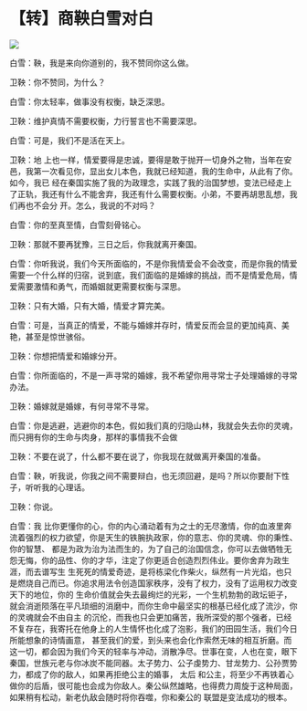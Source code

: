 # 【转】商鞅白雪对白

![](http://images.feng3d.me/wordpress/wp-content/uploads/2014/09/6b34b723t8e7508d7a090690.jpg)

白雪：鞅，我是来向你道别的，我不赞同你这么做。

卫鞅：你不赞同，为什么？

白雪：你太轻率，做事没有权衡，缺乏深思。

卫鞅：维护真情不需要权衡，力行誓言也不需要深思。

白雪：可是，我们不是活在天上。

卫鞅：地 上也一样，情爱要得是忠诚，要得是敢于抛开一切身外之物，当年在安邑，我第一次看见你，显出女儿本色，我就已经知道，我的生命中，从此有了你。如今，我已 经在秦国实施了我的为政理念，实践了我的治国梦想，变法已经走上了正轨，我还有什么不能舍弃，我还有什么需要权衡。小弟，不要再胡思乱想，我们再也不会分 开。怎么，我说的不对吗？

白雪：你的至真至情，白雪刻骨铭心。

卫鞅：那就不要再犹豫，三日之后，你我就离开秦国。

白雪：你听我说，我们今天所面临的，不是你我情爱会不会改变，而是你我的情爱需要一个什么样的归宿，说到底，我们面临的是婚嫁的挑战，而不是情爱危局，情爱需要激情和勇气，而婚姻就更需要权衡与深思。

卫鞅：只有大婚，只有大婚，情爱才算完美。

白雪：可是，当真正的情爱，不能与婚嫁并存时，情爱反而会显的更加纯真、美艳，甚至是惊世骇俗。

卫鞅：你想把情爱和婚嫁分开。

白雪：你所面临的，不是一声寻常的婚嫁，我不希望你用寻常士子处理婚嫁的寻常办法。

卫鞅：婚嫁就是婚嫁，有何寻常不寻常。

白雪：你是逃避，逃避你的本色，假如我们真的归隐山林，我就会失去你的灵魂，而只拥有你的生命与肉身，那样的事情我不会做

卫鞅：不要在说了，什么都不要在说了，你我现在就做离开秦国的准备。

白雪：鞅，听我说，你我之间不需要辩白，也无须回避，是吗？所以你要耐下性子，听听我的心理话。

卫鞅：你说。

白雪：我 比你更懂你的心，你的内心涌动着有为之士的无尽激情，你的血液里奔流着强烈的权力欲望，你是天生的铁腕执政家，你的意志、你的灵魂、你的秉性、你的智慧、 都是为政为治为法而生的，为了自己的治国信念，你可以去做牺牲无怨无悔，你的品性、你的才华，注定了你更适合创造烈烈伟业。要你舍弃为政生涯，而去谱写生 生死死的情爱奇迹，是将栋梁化作柴火，纵然有一片光焰，也只是燃烧自己而已。你追求用法令创造国家秩序，没有了权力，没有了运用权力改变天下的地位，你的 生命价值就会失去最绚烂的光彩，一个生机勃勃的政坛钜子，就会消逝陨落在平凡琐细的消磨中，而你生命中最坚实的根基已经化成了流沙，你的灵魂就会不由自主 的沉伦，而我也只会更加痛苦，我所深受的那个强者，已经不复存在，我寄托在他身上的人生情怀也化成了泡影，我们的田园生活，我们今日所能想象的诗情画意， 甚至我们的爱，到头来也会化作索然无味的相互折磨。而这一切，都会因为我们今天的轻率与冲动，消散净尽。世事在变，人也在变，眼下秦国，世族元老与你冰炭不能同器。太子势力、公子虔势力、甘龙势力、公孙贾势力，都成了你的敌人，如果再拒绝公主的婚事， 太后 和公主，将至少不再铁着心做你的后盾，很可能也会成为你敌人。秦公纵然雄略，也得费力周旋于这种局面，如果稍有松动，新老仇敌会随时将你吞噬，你和秦公的 联盟是变法成功的根本。